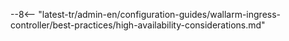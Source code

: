 --8<-- "latest-tr/admin-en/configuration-guides/wallarm-ingress-controller/best-practices/high-availability-considerations.md"
